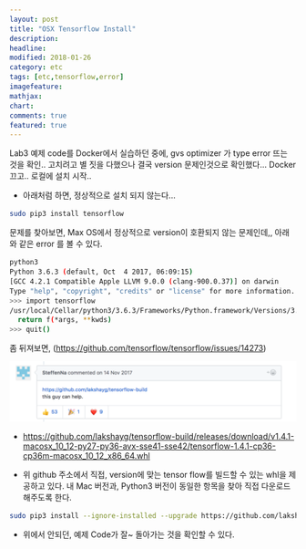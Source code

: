 ```yaml
---
layout: post
title: "OSX Tensorflow Install"
description:
headline:
modified: 2018-01-26
category: etc
tags: [etc,tensorflow,error]
imagefeature:
mathjax:
chart:
comments: true
featured: true
---
```



Lab3 예제 code를 Docker에서 실습하던 중에, gvs optimizer 가 type error 뜨는 것을 확인.. 고치려고 별 짓을 다했으나 결국 version 문제인것으로 확인했다… Docker 끄고.. 로컬에 설치 시작..

* 아래처럼 하면, 정상적으로 설치 되지 않는다...

```bash
sudo pip3 install tensorflow
```

문제를 찾아보면, Max OS에서 정상적으로 version이 호환되지 않는 문제인데,, 아래와 같은 error 를 볼 수 있다.

```bash
python3
Python 3.6.3 (default, Oct  4 2017, 06:09:15)
[GCC 4.2.1 Compatible Apple LLVM 9.0.0 (clang-900.0.37)] on darwin
Type "help", "copyright", "credits" or "license" for more information.
>>> import tensorflow
/usr/local/Cellar/python3/3.6.3/Frameworks/Python.framework/Versions/3.6/lib/python3.6/importlib/_bootstrap.py:219: RuntimeWarning: compiletime version 3.5 of module 'tensorflow.python.framework.fast_tensor_util' does not match runtime version 3.6
  return f(*args, **kwds)
>>> quit()
```

좀 뒤져보면, (https://github.com/tensorflow/tensorflow/issues/14273)

![](/images/2018-01-26-OSX-Tensorflow-Install/issue.png)

* https://github.com/lakshayg/tensorflow-build/releases/download/v1.4.1-macosx_10_12-py27-py36-avx-sse41-sse42/tensorflow-1.4.1-cp36-cp36m-macosx_10_12_x86_64.whl

* 위 github 주소에서 직접, version에 맞는 tensor flow를 빌드할 수 있는 whl을 제공하고 있다. 내  Mac 버전과, Python3 버전이 동일한 항목을 찾아 직접 다운로드 해주도록 한다.

```bash
sudo pip3 install --ignore-installed --upgrade https://github.com/lakshayg/tensorflow-build/raw/master/tensorflow-1.4.0-cp36-cp36m-macosx_10_12_x86_64.whl
```

* 위에서 안되던, 예제 Code가 잘~ 돌아가는 것을 확인할 수 있다.



